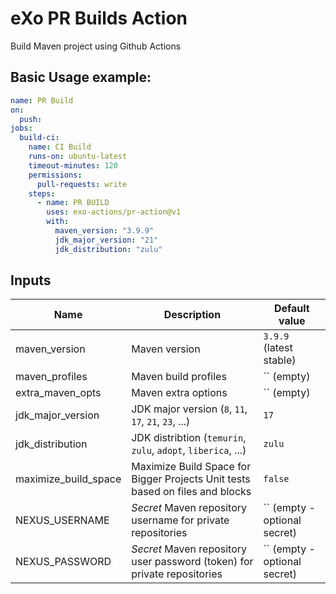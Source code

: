 # eXo PR Builds Action

Build Maven project using Github Actions

## Basic Usage example:

```yaml
name: PR Build
on:
  push:
jobs:
  build-ci:
    name: CI Build
    runs-on: ubuntu-latest
    timeout-minutes: 120
    permissions:
      pull-requests: write
    steps:
      - name: PR BUILD
        uses: exo-actions/pr-action@v1
        with:
          maven_version: "3.9.9"
          jdk_major_version: "21"
          jdk_distribution: "zulu"
```

## Inputs


| Name                 | Description                                                                                          | Default value                    |
|----------------------|------------------------------------------------------------------------------------------------------|----------------------------------|
| maven_version        | Maven version                                                                                        | `3.9.9` (latest stable)          |
| maven_profiles       | Maven build profiles                                                                                 | `` (empty)                       |
| extra_maven_opts     | Maven extra options                                                                                  | `` (empty)                       |
| jdk_major_version    | JDK major version (`8`, `11`, `17`, `21`, `23`, ...)                                                 | `17`                             |
| jdk_distribution     | JDK distribtion (`temurin`, `zulu`, `adopt`, `liberica`, ...)                                        | `zulu`                           |
| maximize_build_space | Maximize Build Space for Bigger Projects Unit tests based on files and blocks                        | `false`                          |
| NEXUS_USERNAME       | *Secret* Maven repository username for private repositories                                          | `` (empty - optional secret)     |
| NEXUS_PASSWORD       | *Secret* Maven repository user password (token) for private repositories                             | `` (empty - optional secret)     |